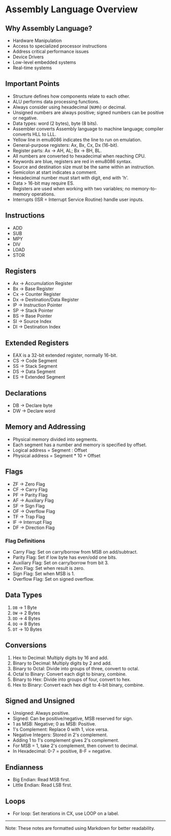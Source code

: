 # Assembly Language Overview

## Why Assembly Language?

- Hardware Manipulation
- Access to specialized processor instructions
- Address critical performance issues
- Device Drivers
- Low-level embedded systems
- Real-time systems

## Important Points

- Structure defines how components relate to each other.
- ALU performs data processing functions.
- Always consider using hexadecimal (`NUMh`) or decimal.
- Unsigned numbers are always positive; signed numbers can be positive or negative.
- Data types: word (2 bytes), byte (8 bits).
- Assembler converts Assembly language to machine language; compiler converts HLL to LLL.
- Yellow line in emu8086 indicates the line to run on emulation.
- General-purpose registers: Ax, Bx, Cx, Dx (16-bit).
- Register parts: Ax -> AH, AL; Bx -> BH, BL.
- All numbers are converted to hexadecimal when reaching CPU.
- Keywords are blue, registers are red in emu8086 syntax.
- Source and destination size must be the same within an instruction.
- Semicolon at start indicates a comment.
- Hexadecimal number must start with digit, end with 'h'.
- Data > 16-bit may require ES.
- Registers are used when working with two variables; no memory-to-memory operations.
- Interrupts (ISR = Interrupt Service Routine) handle user inputs.

## Instructions

- ADD
- SUB
- MPY
- DIV
- LOAD
- STOR

## Registers

- Ax -> Accumulation Register
- Bx -> Base Register
- Cx -> Counter Register
- Dx -> Destination/Data Register
- IP -> Instruction Pointer
- SP -> Stack Pointer
- BS -> Base Pointer
- SI -> Source Index
- DI -> Destination Index

## Extended Registers

- EAX is a 32-bit extended register, normally 16-bit.
- CS -> Code Segment
- SS -> Stack Segment
- DS -> Data Segment
- ES -> Extended Segment

## Declarations

- DB -> Declare byte
- DW -> Declare word

## Memory and Addressing

- Physical memory divided into segments.
- Each segment has a number and memory is specified by offset.
- Logical address = Segment : Offset
- Physical address = Segment * 10 + Offset

## Flags

- ZF -> Zero Flag
- CF -> Carry Flag
- PF -> Parity Flag
- AF -> Auxiliary Flag
- SF -> Sign Flag
- OF -> Overflow Flag
- TF -> Trap Flag
- IF -> Interrupt Flag
- DF -> Direction Flag

### Flag Definitions

- Carry Flag: Set on carry/borrow from MSB on add/subtract.
- Parity Flag: Set if low byte has even/odd one bits.
- Auxiliary Flag: Set on carry/borrow from bit 3.
- Zero Flag: Set when result is zero.
- Sign Flag: Set when MSB is 1.
- Overflow Flag: Set on signed overflow.

## Data Types

1. `DB` -> 1 Byte
2. `DW` -> 2 Bytes
3. `DD` -> 4 Bytes
4. `DQ` -> 8 Bytes
5. `DT` -> 10 Bytes

## Conversions

1. Hex to Decimal: Multiply digits by 16 and add.
2. Binary to Decimal: Multiply digits by 2 and add.
3. Binary to Octal: Divide into groups of three, convert to octal.
4. Octal to Binary: Convert each digit to binary, combine.
5. Binary to Hex: Divide into groups of four, convert to hex.
6. Hex to Binary: Convert each hex digit to 4-bit binary, combine.

## Signed and Unsigned

- Unsigned: Always positive.
- Signed: Can be positive/negative, MSB reserved for sign.
- 1 as MSB: Negative; 0 as MSB: Positive.
- 1's Complement: Replace 0 with 1, vice versa.
- Negative Integers: Stored in 2's complement.
- Adding 1 to 1's complement gives 2's complement.
- For MSB = 1, take 2's complement, then convert to decimal.
- In Hexadecimal: 0-7 = positive, 8-F = negative.

## Endianness

- Big Endian: Read MSB first.
- Little Endian: Read LSB first.

## Loops

- For loop: Set iterations in CX, use LOOP on a label.

---
Note: These notes are formatted using Markdown for better readability.
